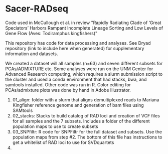 # Sacer-RADseq
Code used in McCullough et al. in review "Rapidly Radiating Clade of ‘Great Speciators’ Harbors Rampant Incomplete Lineage Sorting and Low Levels of Gene Flow (Aves: Todiramphus kingfishers)" 

This repository has code for data processing and analyses. 
See Dryad repository (link to include here when generated) for supplementary information and datasets. 

We created a dataset will all samples (n=63) and seven different subsets for PCAs/ADMIXTURE etc. 
Some analyses were run on the UNM Center for Advanced Research computing, which requires a slurm submission script to the cluster and used a conda environment that had stacks, bwa, and samtools installed. Other code was run in R. Color editing for PCAs/admixture plots was done by hand in Adobe Illustrator.  

1. 01_align: folder with a slurm that aligns demultiplexed reads to Mariana Kingfisher reference genome and generation of bam files using SAMtools
2. 02_stacks: Stacks to build catalog of RAD loci and creation of VCF files for all samples and the 7 subsets. Includes a folder of the different population maps to use to create subsets 
3. 03_SNPfiltr: R code for SNPFiltr for the full dataset and subsets. Use the population maps from step #2. The bottom of this file has instructions to get a whitelist of RAD loci to use for SVDquartets 
5. 

